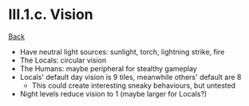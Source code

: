 # III.1.c. Vision

[Back](../../yooronder_yonder.md#iii-activities)

* Have neutral light sources: sunlight, torch, lightning strike, fire
* The Locals: circular vision
* The Humans: maybe peripheral for stealthy gameplay
* Locals' default day vision is 9 tiles, meanwhile others' default are 8
  * This could create interesting sneaky behaviours, but untested
* Night levels reduce vision to 1 (maybe larger for Locals?)